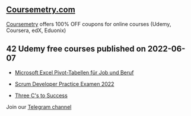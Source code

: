 ## [**Coursemetry.com**](https://coursemetry.com/)

[Coursemetry](https://coursemetry.com/) offers 100% OFF coupons for online courses (Udemy, Coursera, edX, Eduonix)

## **42 Udemy free courses published on 2022-06-07**

* [Microsoft Excel Pivot-Tabellen für Job und Beruf](https://coursemetry.com/microsoft-excel-pivot-tabellen-fur-job-und-beruf/)

* [Scrum Developer Practice Examen 2022](https://coursemetry.com/scrum-developer-practice-examen-2022/)

* [Three C's to Success](https://coursemetry.com/three-cs-to-success/)


Join our [Telegram channel](https://t.me/coursemetry)